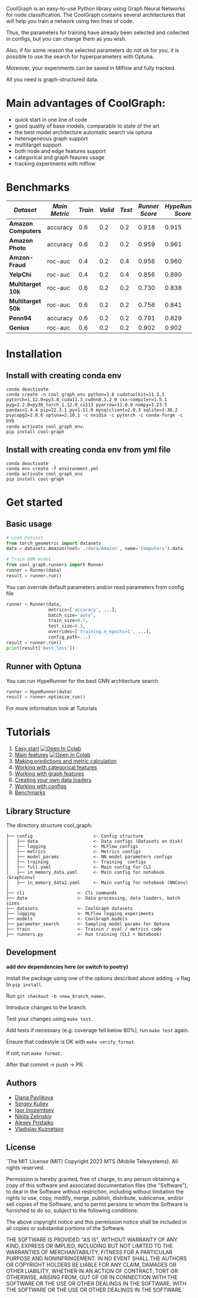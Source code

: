 CoolGraph is an easy-to-use Python library using Graph Neural Networks for node classification. The CoolGraph contains several architectures that will help you train a network using two lines of code.

Thus, the parameters for training have already been selected and collected in configs, but you can change them as you wish.

Also, if for some reason the selected parameters do not ok for you, it is possible to use the search for hyperparameters with Optuna.

Moreover, your experiments can be saved in Mlflow and fully tracked.

All you need is graph-structured data.

# Main advantages of CoolGraph:
 - quick start in one line of code
 - good quality of base models, comparable to state of the art
 - the best model architecture automatic search via optuna
 - heterogeneous graph support
 - multitarget support
 - both node and edge features support
 - categorical and graph feaures usage
 - tracking experiments with mlflow

 
# Benchmarks

| *Dataset*            | *Main Metric* | *Train* | *Valid* | *Test*  | *Runner Score* | *HypeRunner Score* | *SOTA* | *Rank* |
|----------------------|---------------|---------|---------|---------|----------------|--------------------|--------|--------|
| **Amazon Computers** | accuracy      | 0.6     | 0.2     | 0.2     | 0.918          | 0.915              | 0.939  | 3      |
| **Amazon Photo**     | accuracy      | 0.6     | 0.2     | 0.2     | 0.959          | 0.961              | 0.967  | 3      |
| **Amzon-Fraud**      | roc-auc       | 0.4     | 0.2     | 0.4     | 0.956          | 0.960              | 0.975  | 4      |
| **YelpChi**          | roc-auc       | 0.4     | 0.2     | 0.4    | 0.856           | 0.890              | 0.950  | 5      |
| **Multitarget 10k**  | roc-auc       | 0.6     | 0.2     | 0.2    | 0.730           | 0.838              |        |        |
| **Multitarget 50k**  | roc-auc       | 0.6     | 0.2     | 0.2    | 0.756           | 0.841              |        |        |
| **Penn94**           | accuracy      | 0.6     | 0.2     | 0.2    | 0.791           | 0.829              | 0.861  | 12     |
| **Genius**           | roc-auc       | 0.6     | 0.2     | 0.2    | 0.902           | 0.902              | 0.915  | 12     |


# Installation
## Install with creating conda env

`conda deactivate` <br>
`conda create -n cool_graph_env python=3.8 cudatoolkit=11.3.1 pytorch=1.12.0=py3.8_cuda11.3_cudnn8.3.2_0 cxx-compiler=1.5.1 pyg=2.2.0=py38_torch_1.12.0_cu113 pyarrow=11.0.0 numpy=1.23.5 pandas=1.4.4 pip=22.3.1 py=1.11.0 mysqlclient=2.0.3 sqlite=3.38.2 psycopg2=2.8.6 optuna=2.10.1 -c nvidia -c pytorch -c conda-forge -c pyg`  <br>
`conda activate cool_graph_env`.   <br>
`pip install cool-graph`


## Install with creating conda env from yml file


`conda deactivate` <br>
`conda env create -f environment.yml`  <br>
`conda activate cool_graph_env`  <br>
`pip install cool-graph`


# Get started


## Basic usage


```python
# Load Dataset
from torch_geometric import datasets
data = datasets.Amazon(root='./data/Amazon', name='Computers').data

# Train GNN model
from cool_graph.runners import Runner
runner = Runner(data)
result = runner.run()
```

You can override default parameters and/or read parameters from config file
```python
runner = Runner(data, 
                metrics=['accuracy', ...], 
                batch_size='auto', 
                train_size=0.7, 
                test_size=0.3, 
                overrides=['training.n_epochs=1', ...], 
                config_path=...)
result = runner.run()         
print(result['best_loss'])       
```
## Runner with Optuna
You can run HypeRunner for the best GNN architecture search
```python
runner = HypeRunner(data)
result = runner.optimize_run()

```
For more information look at Tutorials

# Tutorials

1. [Easy start](/notebooks/Easy_start.ipynb) [![Open In Colab](https://colab.research.google.com/assets/colab-badge.svg)](https://colab.research.google.com/drive/1fyjfK5pZTtAz5axZydFb59eIQdKrBbR8)
2. [Main features](/notebooks/Usage_examples.ipynb) [![Open In Colab](https://colab.research.google.com/assets/colab-badge.svg)](https://colab.research.google.com/drive/168saYLMPRXc7BOELzVKG0049en4Rr3Jx)
3. [Making predictions and metric calculation](h/notebooks/predict_proba_examples.ipynb)
4. [Working with categorical features](/notebooks/categorical_features_usage_examples.ipynb)
5. [Working with graph features](/notebooks/graph_features_usage_examples.ipynb)
5. [Creating your own data loaders](/notebooks/Indices_for_DataLoader.ipynb)
6. [Working with configs](/notebooks/How_to_work_with_configs.ipynb)
7. [Benchmarks](/notebooks/benchmarks.ipynb)

## Library Structure

The directory structure cool_graph:

```
├── config                       <- Config structure
│   ├── data                     <- Data configs (Datasets on disk)
│   ├── logging                  <- MLFlow configs
│   ├── metrics                  <- Metrics configs
│   ├── model_params             <- NN model parameters configs
│   ├── training                 <- Training  configs
│   ├── full.yaml                <- Main config for CLI 
│   ├── in_memory_data.yaml      <- Main config for notebook (GraphConv)
│   ├── in_memory_data2.yaml     <- Main config for notebook (NNConv)
│
├── cli                    <- Cli commands
├── data                   <- Data processing, data loaders, batch sizes
├── datasets               <- CoolGraph datasets
├── logging                <- MLflow logging experiments
├── models                 <- CoolGraph models
├── parameter_search       <- Sampling model params for Optuna
├── train                  <- Trainin / eval / metrics code
├── runners.py             <- Run training (CLI + Notebook)

```

## Development

**add dev dependencies here (or switch to poetry)**

Install the package using one of the options described above adding `-e` flag to `pip install`.

Run `git checkout -b <new_branch_name>`.

Introduce changes to the branch.

Test your changes using `make test`.

Add tests if necessary (e.g. coverage fell below 80%), run `make test` again.

Ensure that codestyle is OK with `make verify_format`.

If not, run `make format`.

After that commit -> push -> PR.

## Authors
 
* [Diana Pavlikova](https://github.com/dapavlik)
* [Sergey Kuliev](https://github.com/kuliev-sd)
* [Igor Inozemtsev](https://github.com/inozemtsev)
* [Nikita Zelinskiy](https://github.com/nikita-ds)
* [Alexey Pristaiko](https://github.com/qwertd105)
* [Vladislav Kuznetsov](https://github.com/AnanasClassic)

## License 

`The MIT License (MIT)
Copyright 2023 MTS (Mobile Telesystems). All rights reserved.

Permission is hereby granted, free of charge, to any person obtaining a copy of this software and associated documentation files (the "Software"), to deal in the Software without restriction, including without limitation the rights to use, copy, modify, merge, publish, distribute, sublicense, and/or sell copies of the Software, and to permit persons to whom the Software is furnished to do so, subject to the following conditions:

The above copyright notice and this permission notice shall be included in all copies or substantial portions of the Software.

THE SOFTWARE IS PROVIDED "AS IS", WITHOUT WARRANTY OF ANY KIND, EXPRESS OR IMPLIED, INCLUDING BUT NOT LIMITED TO THE WARRANTIES OF MERCHANTABILITY, FITNESS FOR A PARTICULAR PURPOSE AND NONINFRINGEMENT. IN NO EVENT SHALL THE AUTHORS OR COPYRIGHT HOLDERS BE LIABLE FOR ANY CLAIM, DAMAGES OR OTHER LIABILITY, WHETHER IN AN ACTION OF CONTRACT, TORT OR OTHERWISE, ARISING FROM, OUT OF OR IN CONNECTION WITH THE SOFTWARE OR THE USE OR OTHER DEALINGS IN THE SOFTWARE.
WITH THE SOFTWARE OR THE USE OR OTHER DEALINGS IN THE SOFTWARE.`
